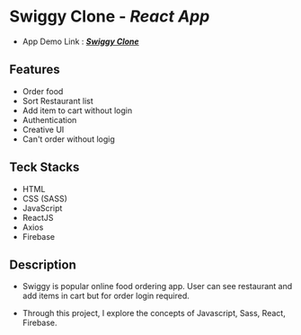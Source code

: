 # Swiggy Clone - _React App_

-   App Demo Link : **_[Swiggy Clone](https://swiggy-clone-psi.vercel.app/)_**

## Features

-   Order food
-   Sort Restaurant list
-   Add item to cart without login
-   Authentication
-   Creative UI
-   Can't order without logig

## Teck Stacks

-   HTML
-   CSS (SASS)
-   JavaScript
-   ReactJS
-   Axios
-   Firebase

## Description

-   Swiggy is popular online food ordering app. User can see restaurant and add items in cart but for order login required.

-   Through this project, I explore the concepts of Javascript, Sass, React, Firebase.
